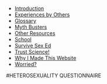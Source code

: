 <html lang="en">
<head>
  <link rel="icon" type="image/svg+xml" href="favicon.svg">
  <link rel="manifest" href="site.webmanifest">
  <link rel="stylesheet" href="left.css">
  <script>
    document.addEventListener("DOMContentLoaded", function() {
      var navLinks = document.querySelectorAll("#navMenu a");
      var currentPage = window.location.pathname.split("/").pop();

      navLinks.forEach(function(link) {
        if (link.getAttribute("href") === currentPage) {
          link.classList.add("current-section");
        }
      });
    });
  </script>
</head>
<body>
  <div id="navMenu">
    <ul>
      <li><a href="introduction.md">Introduction</a></li>
      <li><a href="experiences_by_others.md">Experiences by Others</a></li>
      <li><a href="glossary.md">Glossary</a></li>
      <li><a href="myth_busters.md">Myth Busters</a></li>
      <li><a href="other_resources.md">Other Resources</a></li>
      <li><a href="school.md">School</a></li>
      <li><a href="survive_sex_ed.md">Survive Sex Ed</a></li>
      <li><a href="trust_science.md">Trust Science!</a></li>
      <li><a href="why_i_made_this_website.md">Why I Made This Website</a></li>
      <li><a href="worried.md">Worried?</a></li>
    </ul>
  </div>
  <div class="content">
    #HETEROSEXUALITY QUESTIONNAIRE
  </div>
</body>
</html>
